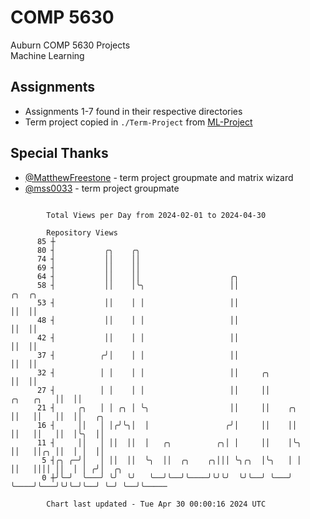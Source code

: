 # COMP 5630
Auburn COMP 5630 Projects  
Machine Learning

## Assignments
- Assignments 1-7 found in their respective directories
- Term project copied in `./Term-Project` from [ML-Project](https://github.com/wumphlett/ML-Project)

## Special Thanks
- [@MatthewFreestone](https://github.com/MatthewFreestone) - term project groupmate and matrix wizard
- [@mss0033](https://github.com/mss0033) - term project groupmate

```

        Total Views per Day from 2024-02-01 to 2024-04-30

        Repository Views
      85 ┼
      80 ┤           ╭╮    ╭╮
      74 ┤           ││    ││
      69 ┤           ││    ││
      64 ┤           ││    ││                    ╭╮
      58 ┤           ││    │╰╮                   ││                            ╭╮  ╭╮
      53 ┤           ││    │ │                   ││                            ││  ││
      48 ┤           ││    │ │                   ││                            ││  ││
      42 ┤           ││    │ │                   ││                            ││  ││
      37 ┤          ╭╯│    │ │                   ││                            ││  ││
      32 ┤          │ │    │ │                   ││     ╭╮                     ││  ││
      27 ┤          │ │    │ │                   ││     ││           ╭╮   ╭╮   ││  ││
      21 ┤     ╭╮   │ │ ╭╮ │ ╰╮                  ││     ││    ╭╮     ││   ││   ││  ││   ╭╮
      16 ┤     ││   │ │╭╯╰╮│  │                 ╭╯│     ││    ││     ││   ││   ││  │╰╮  ││
      11 ┤     ││   │ ││  ││  │   ╭╮          ╭╮│ │     ││    │╰╮    ││   ││╭╮ ││  │ │  ││
       5 ┤╭╮ ╭─╯│   │ ││  ││  ╰╮  ││  ╭╮    ╭╮│││ ╰╮╭╮  │╰╮   │ │    ││   ││││ ││  │ │ ╭╯│  ╭╮
       0 ┼╯╰─╯  ╰───╯ ╰╯  ╰╯   ╰──╯╰──╯╰────╯╰╯╰╯  ╰╯╰──╯ ╰───╯ ╰────╯╰───╯╰╯╰─╯╰──╯ ╰─╯ ╰──╯╰─────

        Chart last updated - Tue Apr 30 00:00:16 2024 UTC
        
```

